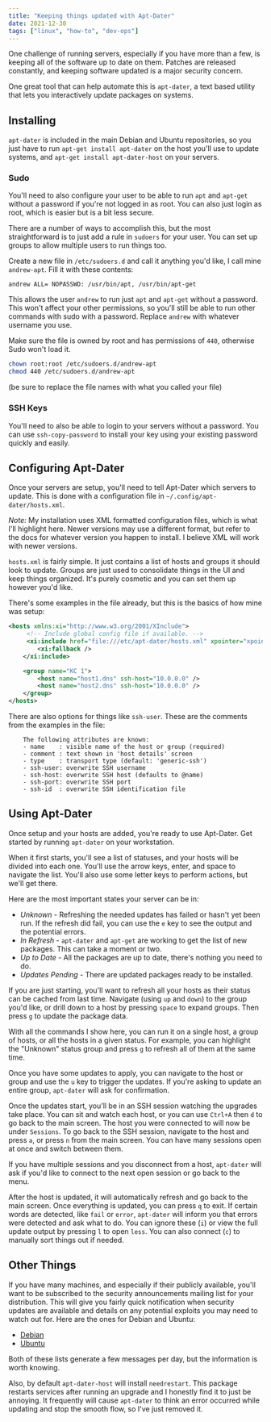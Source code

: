```yaml
---
title: "Keeping things updated with Apt-Dater"
date: 2021-12-30
tags: ["linux", "how-to", "dev-ops"]
---
```


One challenge of running servers, especially if you have more than a few, is
keeping all of the software up to date on them.  Patches are released
constantly, and keeping software updated is a major security concern.

One great tool that can help automate this is `apt-dater`, a text based utility
that lets you interactively update packages on systems.

## Installing

`apt-dater` is included in the main Debian and Ubuntu repositories, so you just
have to run `apt-get install apt-dater` on the host you'll use to update
systems, and `apt-get install apt-dater-host` on your servers.

### Sudo

You'll need to also configure your user to be able to run `apt` and `apt-get`
without a password if you're not logged in as root.  You can also just login as
root, which is easier but is a bit less secure.

There are a number of ways to accomplish this, but the most straightforward is
to just add a rule in `sudoers` for your user.  You can set up groups to allow
multiple users to run things too.

Create a new file in `/etc/sudoers.d` and call it anything you'd like, I call
mine `andrew-apt`.  Fill it with these contents:

```plain
andrew ALL= NOPASSWD: /usr/bin/apt, /usr/bin/apt-get
```

This allows the user `andrew` to run just `apt` and `apt-get` without a
password.  This won't affect your other permissions, so you'll still be able to
run other commands with sudo with a password.  Replace `andrew` with whatever
username you use.

Make sure the file is owned by root and has permissions of `440`, otherwise Sudo
won't load it.

```bash
chown root:root /etc/sudoers.d/andrew-apt
chmod 440 /etc/sudoers.d/andrew-apt
```

(be sure to replace the file names with what you called your file)

### SSH Keys

You'll need to also be able to login to your servers without a password.  You
can use `ssh-copy-password` to install your key using your existing password
quickly and easily.

## Configuring Apt-Dater

Once your servers are setup, you'll need to tell Apt-Dater which servers to
update.  This is done with a configuration file in
`~/.config/apt-dater/hosts.xml`.

_Note:_ My installation uses XML formatted configuration files, which is what
I'll highlight here.  Newer versions may use a different format, but refer to
the docs for whatever version you happen to install.  I believe XML will work
with newer versions.

`hosts.xml` is fairly simple.  It just contains a list of hosts and groups it
should look to update.  Groups are just used to consolidate things in the UI and
keep things organized.  It's purely cosmetic and you can set them up however
you'd like.

There's some examples in the file already, but this is the basics of how mine
was setup:

```xml
<hosts xmlns:xi="http://www.w3.org/2001/XInclude">
     <!-- Include global config file if available. -->
     <xi:include href="file:///etc/apt-dater/hosts.xml" xpointer="xpointer(/hosts/*)">
        <xi:fallback />
    </xi:include>

    <group name="KC 1">
        <host name="host1.dns" ssh-host="10.0.0.0" />
        <host name="host2.dns" ssh-host="10.0.0.0" />
    </group>
</hosts>
```

There are also options for things like `ssh-user`.  These are the comments from
the examples in the file:

```plain
    The following attributes are known:
    - name    : visible name of the host or group (required)
    - comment : text shown in 'host details' screen
    - type    : transport type (default: 'generic-ssh')
    - ssh-user: overwrite SSH username
    - ssh-host: overwrite SSH host (defaults to @name)
    - ssh-port: overwrite SSH port
    - ssh-id  : overwrite SSH identification file
```

## Using Apt-Dater

Once setup and your hosts are added, you're ready to use Apt-Dater.  Get started
by running `apt-dater` on your workstation.

When it first starts, you'll see a list of statuses, and your hosts will be
divided into each one.  You'll use the arrow keys, enter, and space to navigate
the list.  You'll also use some letter keys to perform actions, but we'll get
there.

Here are the most important states your server can be in:

- *Unknown* - Refreshing the needed updates has failed or hasn't yet been run.
  If the refresh did fail, you can use the `e` key to see the output and the
  potential errors.
- *In Refresh* - `apt-dater` and `apt-get` are working to get the list of new
  packages.  This can take a moment or two.
- *Up to Date* - All the packages are up to date, there's nothing you need to
  do.
- *Updates Pending* - There are updated packages ready to be installed.

If you are just starting, you'll want to refresh all your hosts as their status
can be cached from last time.  Navigate (using `up` and `down`) to the group
you'd like, or drill down to a host by pressing `space` to expand groups.  Then
press `g` to update the package data.

With all the commands I show here, you can run it on a single host, a group of
hosts, or all the hosts in a given status.  For example, you can highlight the
"Unknown" status group and press `g` to refresh all of them at the same time.

Once you have some updates to apply, you can navigate to the host or group and
use the `u` key to trigger the updates.  If you're asking to update an entire
group, `apt-dater` will ask for confirmation.

Once the updates start, you'll be in an SSH session watching the upgrades take
place.  You can sit and watch each host, or you can use `Ctrl+A` then `d` to go
back to the main screen.  The host you were connected to will now be under
`Sessions`.  To go back to the SSH session, navigate to the host and press `a`,
or press `n` from the main screen.  You can have many sessions open at once and
switch between them.

If you have multiple sessions and you disconnect from a host, `apt-dater` will
ask if you'd like to connect to the next open session or go back to the menu.

After the host is updated, it will automatically refresh and go back to the main
screen.  Once everything is updated, you can press `q` to exit.  If certain
words are detected, like `fail` or `error`, `apt-dater` will inform you that
errors were detected and ask what to do.  You can ignore these (`i`) or view the
full update output by pressing `l` to open `less`.  You can also connect (`c`)
to manually sort things out if needed.

## Other Things

If you have many machines, and especially if their publicly available, you'll
want to be subscribed to the security announcements mailing list for your
distribution.  This will give you fairly quick notification when security
updates are available and details on any potential exploits you may need to
watch out for.  Here are the ones for Debian and Ubuntu:

- [Debian](https://lists.debian.org/debian-security-announce/)
- [Ubuntu](https://lists.ubuntu.com/mailman/listinfo/ubuntu-security-announce)

Both of these lists generate a few messages per day, but the information is
worth knowing.

Also, by default `apt-dater-host` will install `needrestart`.  This package
restarts services after running an upgrade and I honestly find it to just be
annoying.  It frequently will cause `apt-dater` to think an error occurred while
updating and stop the smooth flow, so I've just removed it.
